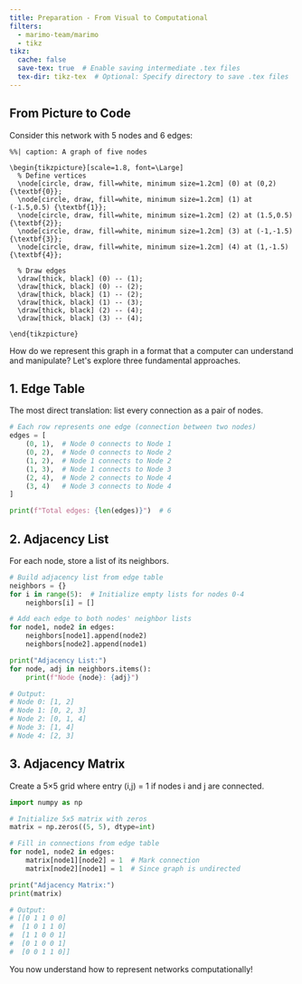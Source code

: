 ```yaml
---
title: Preparation - From Visual to Computational
filters:
  - marimo-team/marimo
  - tikz
tikz:
  cache: false
  save-tex: true  # Enable saving intermediate .tex files
  tex-dir: tikz-tex  # Optional: Specify directory to save .tex files
---
```


## From Picture to Code

Consider this network with 5 nodes and 6 edges:

```{.tikz}
%%| caption: A graph of five nodes

\begin{tikzpicture}[scale=1.8, font=\Large]
  % Define vertices
  \node[circle, draw, fill=white, minimum size=1.2cm] (0) at (0,2) {\textbf{0}};
  \node[circle, draw, fill=white, minimum size=1.2cm] (1) at (-1.5,0.5) {\textbf{1}};
  \node[circle, draw, fill=white, minimum size=1.2cm] (2) at (1.5,0.5) {\textbf{2}};
  \node[circle, draw, fill=white, minimum size=1.2cm] (3) at (-1,-1.5) {\textbf{3}};
  \node[circle, draw, fill=white, minimum size=1.2cm] (4) at (1,-1.5) {\textbf{4}};

  % Draw edges
  \draw[thick, black] (0) -- (1);
  \draw[thick, black] (0) -- (2);
  \draw[thick, black] (1) -- (2);
  \draw[thick, black] (1) -- (3);
  \draw[thick, black] (2) -- (4);
  \draw[thick, black] (3) -- (4);

\end{tikzpicture}
```

How do we represent this graph in a format that a computer can understand and manipulate? Let's explore three fundamental approaches.

## 1. Edge Table

The most direct translation: list every connection as a pair of nodes.

```python
# Each row represents one edge (connection between two nodes)
edges = [
    (0, 1),  # Node 0 connects to Node 1
    (0, 2),  # Node 0 connects to Node 2  
    (1, 2),  # Node 1 connects to Node 2
    (1, 3),  # Node 1 connects to Node 3
    (2, 4),  # Node 2 connects to Node 4
    (3, 4)   # Node 3 connects to Node 4
]

print(f"Total edges: {len(edges)}")  # 6
```

## 2. Adjacency List

For each node, store a list of its neighbors.

```python
# Build adjacency list from edge table
neighbors = {}
for i in range(5):  # Initialize empty lists for nodes 0-4
    neighbors[i] = []

# Add each edge to both nodes' neighbor lists
for node1, node2 in edges:
    neighbors[node1].append(node2)
    neighbors[node2].append(node1)

print("Adjacency List:")
for node, adj in neighbors.items():
    print(f"Node {node}: {adj}")

# Output:
# Node 0: [1, 2]
# Node 1: [0, 2, 3] 
# Node 2: [0, 1, 4]
# Node 3: [1, 4]
# Node 4: [2, 3]
```

## 3. Adjacency Matrix

Create a 5×5 grid where entry (i,j) = 1 if nodes i and j are connected.

```python
import numpy as np

# Initialize 5x5 matrix with zeros
matrix = np.zeros((5, 5), dtype=int)

# Fill in connections from edge table
for node1, node2 in edges:
    matrix[node1][node2] = 1  # Mark connection
    matrix[node2][node1] = 1  # Since graph is undirected

print("Adjacency Matrix:")
print(matrix)

# Output:
# [[0 1 1 0 0]
#  [1 0 1 1 0]
#  [1 1 0 0 1]
#  [0 1 0 0 1]
#  [0 0 1 1 0]]
```

You now understand how to represent networks computationally!